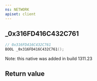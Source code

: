 ```yaml
---
ns: NETWORK
apiset: client
---
```

## _0x316FD416C432C761

```c
// 0x316FD416C432C761
BOOL _0x316FD416C432C761();
```

Note: this native was added in build 1311.23


## Return value

